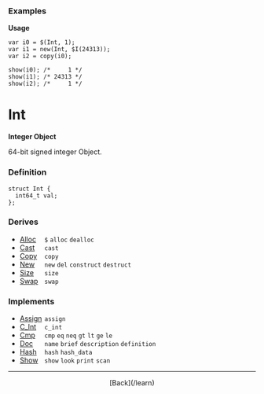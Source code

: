   <div class="row">
  <div class="col-xs-6 col-md-6">

### Examples

__Usage__

    var i0 = $(Int, 1);
    var i1 = new(Int, $I(24313));
    var i2 = copy(i0);
    
    show(i0); /*     1 */
    show(i1); /* 24313 */
    show(i2); /*     1 */
    



  </div>
  <div class="col-xs-6 col-md-6">

# Int
__Integer Object__

64-bit signed integer Object.

### Definition

    struct Int {
      int64_t val;
    };
    

### Derives

* <span style="width:50px; float:left;">[Alloc](/learn/alloc)</span>`$` `alloc` `dealloc` 
* <span style="width:50px; float:left;">[Cast](/learn/cast)</span>`cast` 
* <span style="width:50px; float:left;">[Copy](/learn/copy)</span>`copy` 
* <span style="width:50px; float:left;">[New](/learn/new)</span>`new` `del` `construct` `destruct` 
* <span style="width:50px; float:left;">[Size](/learn/size)</span>`size` 
* <span style="width:50px; float:left;">[Swap](/learn/swap)</span>`swap` 
### Implements

* <span style="width:50px; float:left;">[Assign](/learn/assign)</span>`assign` 
* <span style="width:50px; float:left;">[C_Int](/learn/c_int)</span>`c_int` 
* <span style="width:50px; float:left;">[Cmp](/learn/cmp)</span>`cmp` `eq` `neq` `gt` `lt` `ge` `le` 
* <span style="width:50px; float:left;">[Doc](/learn/doc)</span>`name` `brief` `description` `definition` 
* <span style="width:50px; float:left;">[Hash](/learn/hash)</span>`hash` `hash_data` 
* <span style="width:50px; float:left;">[Show](/learn/show)</span>`show` `look` `print` `scan` 

* * *

  <p style="text-align:center;">
[Back](/learn)
  </p>

  </div>
  </div>
